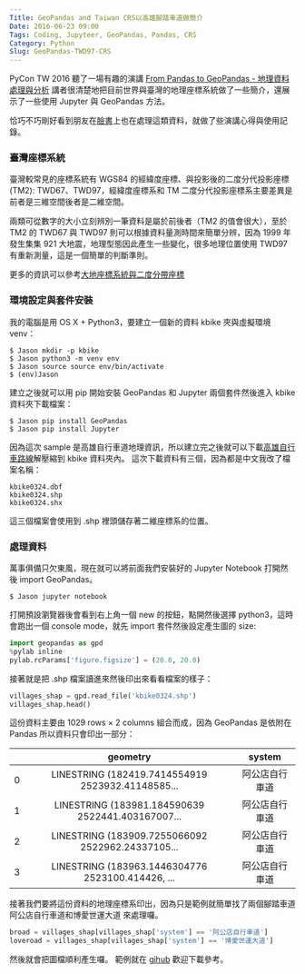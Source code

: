 ```yaml
---
Title: GeoPandas and Taiwan CRS以高雄腳踏車道做簡介
Date: 2016-06-23 09:00
Tags: Coding, Jupyteer, GeoPandas, Pandas, CRS
Category: Python
Slug: GeoPandas-TWD97-CRS
---
```


PyCon TW 2016 聽了一場有趣的演講 [From Pandas to GeoPandas - 地理資料處理與分析] 講者很清楚地把目前世界與臺灣的地理座標系統做了一些簡介，還展示了一些使用 Jupyter 與 GeoPandas 方法。

恰巧不巧剛好看到朋友在[臉書]上也在處理這類資料，就做了些演講心得與使用記錄。


### 臺灣座標系統

臺灣較常見的座標系統有 WGS84 的經緯度座標、與投影後的二度分代投影座標(TM2): TWD67、TWD97，經緯度座標系和 TM 二度分代投影座標系主要差異是前者是三維空間後者是二維空間。

兩類可從數字的大小立刻辨別一筆資料是屬於前後者（TM2 的值會很大），至於 TM2 的 TWD67 與 TWD97 則可以根據資料量測時間來簡單分辨，因為 1999 年發生集集 921 大地震，地理型態因此產生一些變化，很多地理位置使用 TWD97 有重新測量，這是一個簡單的判斷準則。

更多的資訊可以參考[大地座標系統與二度分帶座標]


### 環境設定與套件安裝

我的電腦是用 OS X + Python3，要建立一個新的資料 kbike 夾與虛擬環境 venv：

```
$ Jason mkdir -p kbike
$ Jason python3 -m venv env
$ Jason source source env/bin/activate
$ (env)Jason
```

建立之後就可以用 pip 開始安裝 GeoPandas 和 Jupyter 兩個套件然後進入 kbike 資料夾下載檔案：

```
$ Jason pip install GeoPandas
$ Jason pip install Jupyter
```

因為這次 sample 是高雄自行車道地理資訊，所以建立完之後就可以下載[高雄自行車路線]解壓縮到 kbike 資料夾內。
這次下載資料有三個，因為都是中文我改了檔案名稱：

```console
kbike0324.dbf
kbike0324.shp
kbike0324.shx
```

這三個檔案會使用到 .shp 裡頭儲存著二維座標系的位置。


### 處理資料

萬事俱備只欠東風，現在就可以將前面我們安裝好的 Jupyter Notebook 打開然後 import GeoPandas。

```
$ Jason jupyter notebook
``` 

打開預設瀏覽器後會看到右上角一個 new 的按鈕，點開然後選擇 python3，這時會跑出一個 console mode，就先 import 套件然後設定產生圖的 size:

```python
import geopandas as gpd
%pylab inline
pylab.rcParams['figure.figsize'] = (20.0, 20.0)
```

接著就是把 .shp 檔案讀進來然後印出來看看檔案的樣子：

```python
villages_shap = gpd.read_file('kbike0324.shp')
villages_shap.head()
```

這份資料主要由 1029 rows × 2 columns 組合而成，因為 GeoPandas 是依附在 Pandas 所以資料只會印出一部分：

|  |geometry|system|
|--|:------:|:----:|
|0|LINESTRING (182419.7414554919 2523932.41148585...|阿公店自行車道|
|1|LINESTRING (183981.184590639 2522441.403167007...|阿公店自行車道|
|2|LINESTRING (183909.7255066092 2522962.24337105...|阿公店自行車道|
|3|LINESTRING (183963.1446304776 2523100.414426, ...|阿公店自行車道|


接著我們要將這份資料的地理座標系印出，因為只是範例就簡單找了兩個腳踏車道 阿公店自行車道和博愛世運大道 來處理囉。

```python
broad = villages_shap[villages_shap['system'] == '阿公店自行車道']
loveroad = villages_shap[villages_shap['system'] == '博愛世運大道']
```

然後就會把圖檔順利產生囉。
範例就在 [gihub] 歡迎下載參考。




[From Pandas to GeoPandas - 地理資料處理與分析]: https://tw.pycon.org/2016/en-us/events/talk/69477625352945724/#speaker-content
[臉書]: https://www.facebook.com/VioletVivirand/posts/10209329811942815
[大地座標系統與二度分帶座標]: http://www.sunriver.com.tw/grid_tm2.htm
[高雄自行車路線]: http://data.kaohsiung.gov.tw/Opendata/DetailList.aspx?CaseNo1=AD&CaseNo2=2&Lang=C&FolderType=O
[gihub]: https://github.com/chairco/Kaohsiung-bike-GeoPandas/blob/master/.ipynb_checkpoints/Untitled-checkpoint.ipynb


